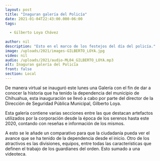 ```yaml
---
layout: post
title: "Inaguran galería del Policía"
date: 2021-01-04T22:43:00.000-06:00
tags:
  
  - Gilberto Loya Chávez
  
author: nil
description: "Esto en el marco de los festejos del día del policía."
image: /uploads/2021/images-GILBERTO_LOYA.jpg
video: nil
audio: /uploads/2021/audio-ML04_GILBERTO_LOYA.mp3
alt: Inaguran galería del Policía
front: false
section: Local
---
```


De manera virtual se inauguró este lunes una Galería con el fin de dar a conocer la historia que ha tenido la dependencia del municipio de Chihuahua, esta inauguración se llevó a cabo por parte del director de la Dirección de Seguridad Pública Municipal, Gilberto Loya.

Esta galería contiene varias secciones entre las que destacan artefactos utilizados por la corporación desde la época de los serenos hasta este 2020, contando con reseñas e información de los mismos.

A esto se le añade un comparativo para que la ciudadanía pueda ver el avance que se ha tenido de la dependencia desde el inicio. Otro de los atractivos es las divisiones, equipos, entre todas las características que definen el trabajo de los guardianes del orden. Esto sumado a una videoteca. 